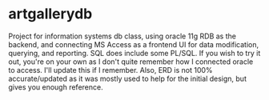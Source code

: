 # artgallerydb
Project for information systems db class, using oracle 11g RDB as the backend, and connecting MS Access as a frontend UI for data modification, querying, and reporting. SQL does include some PL/SQL.
If you wish to try it out, you're on your own as I don't quite remember how I connected oracle to access. I'll update this if I remember.
Also, ERD is not 100% accurate/updated as it was mostly used to help for the initial design, but gives you enough reference.

